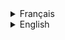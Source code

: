 <details>
  <summary>Français</summary>

# Projet Yoga App

Comme vous pouvez le constater le projet est constitué d'un front-end et d'un back-end. Ce projet a été développé dans le cadre d'une formation où le front-end et le back-end sont fournis à l'étudiant pour qu'il puisse développer l'ensemble des tests unitaires et des tests de bout en bout pour les deux parties de l'application ayant **pour objectif d'avoir un taux de couverture de 80% minimum** à l'aide du plan de test.

Le front est un projet développé sur Angular 14 et le back sur Springboot 2.6.

## Par où commencer ?

Pour la partie back du projet, il vous faudra tout d'abord exécuter la commande suivante `docker-compose up` à la racine du projet afin de générer la base de donnée à l'aide de docker, puis importer le dossier **back-end** dans votre IDE dédié (IntelliJ, Eclipse...).

Avant de `build` et `run` l'application, veuillez tout d'abord paramétrer les **variables d'environnements** de votre IDE afin que l'application puisse interagir avec la **base de données** dont les variables en question se situent dans le fichier **application.properties** (les valeurs sont paramétrées aux préalables dans le **docker-compose.yml**).

DB_USER=`user`
DB_PASSWORD=`password`

Exemple sur IntelliJ IDEA: DB_USER=oc_user;DB_PASSWORD=oc_pwd

<img src='/ressources/images/IntelliJ.png' width='500'/>

Pour la partie front du projet, aller dans le dossier **front-end** pour générer le **node_module** en exécutant la commande suivante `npm install`.
Une fois l'installation complète, executer la commande `npm start` pour exécuter l'application et naviguer sur l'URL fourni (l'URL par défaut `http://localhost:4200/`).

<details>
  <summary>Organisation de développement</summary>

## Kanban

<img src='/ressources/images/Kanban.png' width='500'/>

Suite à une lecture des spécifications, chaque **issue** (ticket) correspond à une fonctionnalité de l'application et donc à une branche qui lui est spécifique dont le premier numéro du ticket correspond à une partie de l'application.

Bien entendu, le nombre de tickets dépendent du développement en question et de son avancement (nombre de fonctionnalité additionnelle nécessaire, bug rencontré...).

Ce qui résulte à l'historique suivant à travers les différents commit détaillant brièvement les modifications apportées.

<img src='/ressources/images/branch-git.png' width='500'/>

</details>

<details>
  <summary>Le plan de test</summary>

| Fonctionnalités      | Exemples de tests à réaliser                                                                                                                |
|----------------------|---------------------------------------------------------------------------------------------------------------------------------------------|
| Login                | - La connexion<br>- La gestion des erreurs en cas de mauvais login / password<br>- L’affichage d’erreur en l’absence d’un champ obligatoire |
| Register             | - La création de compte<br>- L’affichage d’erreur en l’absence d’un champ obligatoire                                                       |
| Sessions             | - Affichage de la liste des sessions<br><br>- L’apparition des boutons Create et Detail si l’utilisateur connecté est un admin              |
| Informations session | - Les informations de la session sont correctement affichées<br><br>- Le bouton Delete apparaît si l'utilisateur connecté est un admin      |
| Création session     | - La session est créée<br>- L’affichage d’erreur en l’absence d’un champ obligatoire                                                        |
| Suppression session  | - La session est correctement supprimée                                                                                                     |
| Modification session | - La session est modifiée<br>- L’affichage d’erreur en l’absence d’un champ obligatoire                                                     |
| Account              | - Affichage des informations de l’utilisateur                                                                                               |
| Logout               | - La déconnexion de l’utilisateur   

</details>

<details>
  <summary>Structure des tests unitaires et des tests de bout en bout</summary>
  

## Front
<details>
<summary>Test unitaire</summary>

Pour les tests unitaires de la partie front du projet, j'ai opté pour `Jest` étant donné que le front a été développé sur Angular.

Jest est un framework de test JavaScript reconnu pour sa facilité d'utilisation et de configuration due à sa **simplicité d'exécution des tests** et des ses **fonctionnalités avancées**.

Puisque Angular a une architecture basée sur les composants où l'on retouve sa logique(ts), son template(html) et son style(scss), on retrouvera également le fichier de test(spec.ts) où l'on rédigera l'ensemble de nos tests unitaires liés au composant en question.

Taux de couverture des tests :

<img src='/ressources/images/unit-test-front-coverage.png' width='500'/>

</details>
<details>
<summary>Test de bout en bout</summary>

Pour les tests de bout en bout, j'ai opté pour `Cypress` due à sa **stabilité et rapidité des tests** puisqu’il utilise une architecture unique qui s'exécute directement dans le navigateur, ce qui élimine les dépendances externes et les retards liés à l'interaction avec le navigateur, mais également à ses **possibiliés des tests** puisque comparé aux tests unitaires, Cypress prend en charge lors de ses tests les actions que peut effectuer un utilisateur. Il peut prendre en compte plusieurs actions telles que les clics, les saisies de données, la validation des formulaires, etc. Permettant donc d’effectuer des tests complets et réalistes.

L'ensemble des tests de bout en bout sont répertoriés sur le path suivant `front\cypress\e2e` traitant chacun des tests une fonctionnalité importante de l'application.
</details>
  
## Back

<details>
<summary>Test unitaire</summary>

Pour les tests unitaires de la partie back du projet, j'ai opté pour `JUnit5` due à sa **compatibilité avec Java** puisque JUnit5 est spécifiquement conçu pour le langage de programmation Java, ce qui en fait un choix naturel pour les projets développés avec Spring Boot, ainsi pour ses **fonctionnalités avancées** et son **architecture modulaire** permettant donc de nombreuses possibilités de test.

En plus de `Mockito` en complément des tests unitaires de JUnit5 afin de pouvoir “mock” lors des tests, c'est-à-dire simuler un objet pour imiter un comportement d’un objet réel pour les besoins des tests.

Taux de couverture des tests :

<img src='/ressources/images/unit-test-front-coverage.png' width='500'/>

</details>
<details>
<summary>Test de bout en bout</summary>

Pour les tests de bout en bout de la partie back du projet, tout comme pour les test unitaires, j'ai également opté pour `JUnit5` puisque l'essentiel des tests à effectuer concernait principalement les **Request Mapping** (POST, PUT, DELETE) sur l'ensemble des contrôleurs concernés.

</details>
</details>
<details>
  <summary>Les enjeux de la mise en place des tests unitaires et des tests de bout en bout</summary>

Étant donné que la partie frontend a déjà été fourni dans le cadre de la formation se concentrant donc sur la partie backend.

## Test unitaire

Les tests unitaires sont axés sur la vérification du bon fonctionnement des parties individuelles de l'application (ex: l'affichage d'un contenu si l'utilisateur a le statut d'administrateur). Les tests unitaires peuvent être des fonctions, des méthodes ou des classes. Les enjeux des tests unitaires sont les suivants :

- `Isolation et détection précoce des erreurs` : Les tests unitaires permettent d'isoler chaque unité du code pour s'assurer qu'elle fonctionne correctement, indépendamment des autres parties du système. Cela facilite la détection et la résolution des erreurs à un stade précoce du développement.
- `Régression` : Lorsque de nouvelles fonctionnalités sont ajoutées ou des modifications sont apportées, les tests unitaires aident à garantir que les modifications ne cassent pas les fonctionnalités existantes.
- `Source de documentation complémentaire` : Les tests unitaires agissent également comme une source de documentation complémentaire pour la compréhension du code. Ils fournissent des exemples concrets de la manière dont le code doit être utilisé et des attentes de sortie. Cela permet particulièrement aux développeurs débutants et aux nouveaux membres intégrant l'équipe de faciliter l'adaptation au projet.

## Test de bout en bout

Les tests de bout en bout, également connus sous le nom de tests fonctionnels, évaluent le comportement d'une application dans son ensemble, en simulant les interactions de l'utilisateur à travers un scénario pré-défini. Les enjeux des tests de bout en bout sont les suivants :

- `Validation du flux utilisateur` : Les tests de bout en bout vérifient que toutes les parties de l'application fonctionnent ensemble de manière cohérente pour répondre aux besoins de l'utilisateur. Cela garantit que le flux utilisateur attendu est respecté.
- `Détection des problèmes d'intégration` : Les erreurs d'intégration entre différentes parties de l'application, telles que la communication entre le front-end et le back-end, peuvent être détectées par les tests de bout en bout.
- `Garantie de qualité utilisateur` : Les tests de bout en bout sont essentiels pour s'assurer que l'application fonctionne correctement dans un environnement similaire à celui que les utilisateurs finaux utilisent. Cela aide à garantir une meilleure expérience utilisateur.
- `Identification des problèmes de performance` : Les tests de bout en bout peuvent révéler des problèmes de performance et d'efficacité qui ne sont souvent pas visibles dans les tests unitaires.

## Résumé

Les tests unitaires se concentrent donc à vérifier des fonctionnalites de l'application de manière individuelle, tandis que les tests de bout en bout s'intéressent à la validation du de l'application dans son ensemble. Les deux types de tests sont essentiels afin de garantir la qualité de l'application, détecter les erreurs à différents niveaux et offrir une meilleure confiance dans le bon fonctionnement de l'application et particulièrement aux projets de grande envergures.

</details>
<details>
  <summary>Les dépendances</summary>

| Dépendance |                        Lien                         |
| :--------- | :-------------------------------------------------: |
| Jest       |       https://jestjs.io/docs/getting-started        |
| Cypress    | https://docs.cypress.io/guides/overview/why-cypress |
| JUnit5     |           https://www.baeldung.com/junit            |
| Mockito    |              https://site.mockito.org/              |
| AssertJ    |  https://www.baeldung.com/introduction-to-assertj   |

</details>
</details>
<details>
  <summary> English</summary>

# Yoga App project

As you can see, the project consists of a front-end and a back-end. This project was developed as part of a training program in which the front-end is provided to the student so that I develop the entire back-end and set up the connection between the front-end and the back-end.

The front-end is a project developed on Angular 14 and the back-end on Springboot 2.7.

## Where to start ?

For the back end of the project, you'll first need to run the following command `docker-compose up` at the project root to generate the database using docker.
Then import the **back-end** folder into your dedicated IDE (IntelliJ, Eclipse...), `build` and `run` the application.

For the front-end part of the project, go to the **front-end** folder to generate the **node_module** by executing the following command `npm install`.
Once the installation is complete, run the command `npm start` to execute the application and navigate to the URL provided (the default URL is `http://localhost:4200/`).

Before `build` and `run` the application, please first set the **environment variables** in your IDE so that the application can interact with the **database** whose variables are located in the **application.properties** file (the values are set beforehand in the **docker-compose.yml**).

DB_URL=jdbc:mysql://localhost:`port`/`db_name`
DB_USER=`user`
DB_PASSWORD=`password`

Example on IntelliJ IDEA: DB_URL=jdbc:mysql://localhost:3306/oc_chatop_db;DB_USER=oc_user;DB_PASSWORD=oc_pwd

<img src='/ressources/images/IntelliJ.png' width='500'/>

<details>
  <summary>Development organization</summary>

## Kanban

<img src='/ressources/images/Kanban.png' width='500'/>

Following a reading of the specifications, each **issue** corresponds to an application feature and therefore to a specific branch, the first ticket number of which corresponds to a part of the application.

Of course, the number of tickets depends on the development and its progress (number of additional functions required, bugs encountered...).

This results in the following history through the various commits, briefly detailing the modifications made.

<img src='/ressources/images/branch-git.png' width='500'/>

</details>

<details>
  <summary>Project architecture structure</summary>

<details>
  <summary>Tree</summary>
back-end
├── HELP.md
├── images
│   └── rentals
├── lib
│   └── webjars-locator-core-0.48.jar
├── mvnw
├── mvnw.cmd
├── pom.xml
├── src
│   └── main
│       ├── java
│       │   └── com
│       │       └── openclassrooms
│       │           └── occhatop
│       │               ├── OcChatopApplication.java
│       │               ├── configuration
│       │               │   ├── AuthEntryPointJwt.java
│       │               │   ├── JwtAuthenticationFilter.java
│       │               │   ├── SecurityConfig.java
│       │               │   └── SwaggerConfiguration.java
│       │               ├── controllers
│       │               │   ├── AuthenticationController.java
│       │               │   ├── ImageController.java
│       │               │   ├── MessageController.java
│       │               │   ├── RentalController.java
│       │               │   └── UserController.java
│       │               ├── dao
│       │               │   ├── AuthenticationRequest.java
│       │               │   ├── AuthenticationResponse.java
│       │               │   └── RegisterRequest.java
│       │               ├── dto
│       │               │   ├── RentalDTO.java
│       │               │   └── UserDTO.java
│       │               ├── exceptions
│       │               │   ├── RentalNotFoundException.java
│       │               │   ├── UserIdNotFoundException.java
│       │               │   └── UserNotFoundException.java
│       │               ├── models
│       │               │   ├── authentication
│       │               │   │   └── User.java
│       │               │   ├── message
│       │               │   │   └── Message.java
│       │               │   └── rental
│       │               │       └── Rental.java
│       │               ├── repositories
│       │               │   ├── MessageRepository.java
│       │               │   ├── RentalRepository.java
│       │               │   └── UserRepository.java
│       │               └── services
│       │                   ├── AuthenticationService.java
│       │                   ├── JwtService.java
│       │                   ├── MessageService.java
│       │                   ├── RentalService.java
│       │                   └── UserService.java
│       └── resources
│           ├── application.properties
│           ├── static
│           └── templates
</details>

As you can see, the architecture of the project follows a fairly common structure for applications developed with Spring Boot.

- `configuration`: This folder contains the **configurations** specific to the application, in particular the security configuration. In this project, a security system is set up to filter access to certain URLs according to users, using the JSON Web Token (JWT).

- `controllers`: This folder contains the **controller** classes that manage API mapping. Controllers are responsible for receiving HTTP requests, processing the data and returning the appropriate responses.

- `models`: This folder contains the **models** classes, which represent the application's business entities. Models are generally Java classes with annotations for data persistence and validation.

- `repositories`: This folder contains the **repository interfaces** that define data persistence operations. Repository interfaces are used to interact with the database or other data storage system (the application currently uses MySQL).

- `services`: This folder contains the **services** classes that implement the application's business logic. Services are responsible for manipulating data, coordinating operations and executing business rules such as registering a new user, generating the token for authentication and updating user announcements.

</details>

<details>
  <summary>Application development challenges</summary>

Since the frontend has already been provided as part of the training course, we'll concentrate on the backend.
This project addresses the following issues:

## Setting up authentication with JSON Web Token (JWT)

The authentication is at the heart of the vast majority of applications on all platforms, this project uses **JSON Web Token** (JWT) to secure access to certain API resources. JWTs offer a secure method of exchanging authentication information between client and server, while avoiding the need to store user state on the server.

The JWT offers a number of advantages:

- `Security`: JWTs are encrypted and digitally signed, guaranteeing data integrity and preventing unauthorized alteration.

- `Information passing`: JWTs enable additional information to be transmitted in the token itself, avoiding the need to consult the database each time a protected access request is made.

- `Stateless`: JWTs are "stateless", meaning that the server doesn't need to store the user's state. This means greater scalability and fewer database calls.

Authentication process diagram :

<img src='/ressources/images/JWT-works.png' width='500'/>

## Mapping API database interaction

This project uses API mappings to enable interaction with the database. API mappings define API endpoints and specify HTTP operations (GET, POST, PUT, DELETE) so that the frontend can interact with the database.

Here are a few examples of commonly used API mappings:

- `GET`: Used to retrieve data from the database. In the context of this project, it is used to retrieve information about the authenticated user. You can use the endpoint `/api/auth/me` with the HTTP GET method.

- `POST`: Used to create new resources in the database. In the context of the project, it is used to register a new user or add a new advert. You can use the `/auth/register` endpoint with the HTTP POST method and supply the data of the future user in the body of the request.

- `PUT`: Used to update existing resources in the database. In the context of the project it is used to modify the content of an advert, you can use the endpoint `/api/rentals/{id}` with the HTTP PUT method and supply the new advert data in the request body.

- `DELETE`: Used to remove resources from the database. It is not used in this project.

API mappings are used to expose the application's functionality to clients, so that any other application developed on a web, mobile or other service framework can interact with it.

## Swagger

You can view and experiment with all the APIs through Swagger through the following link `http://localhost:3000/swagger-ui/index.html` when the application is running.
Many APIs require a token (JWT), so it's best to start with authentication.

</details>

<details>
  <summary>Dependencies</summary>

| Dependency |                        Link                         |
| :--------- | :-------------------------------------------------: |
| Jest       |       https://jestjs.io/docs/getting-started        |
| Cypress    | https://docs.cypress.io/guides/overview/why-cypress |
| JUnit5     |           https://www.baeldung.com/junit            |
| Mockito    |              https://site.mockito.org/              |
| AssertJ    |  https://www.baeldung.com/introduction-to-assertj   |

</details>
</details>
